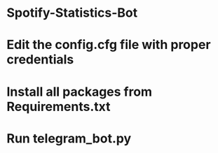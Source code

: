# Spotify-Statistics-Bot

# Edit the config.cfg file with proper credentials

# Install all packages from Requirements.txt

# Run telegram_bot.py 